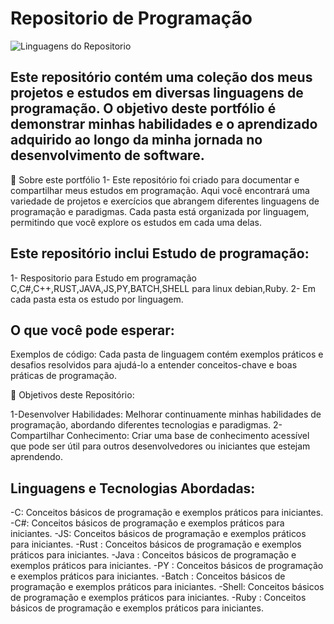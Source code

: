 # Repositorio de Programação
![Linguagens do Repositorio](https://github.com/SidneiAJr/Prog_dev_est/blob/main/img/Linguagens.png)

## Este repositório contém uma coleção dos meus projetos e estudos em diversas linguagens de programação. O objetivo deste portfólio é demonstrar minhas habilidades e o aprendizado adquirido ao longo da minha jornada no desenvolvimento de software.

🚀 Sobre este portfólio
1- Este repositório foi criado para documentar e compartilhar meus estudos em programação. Aqui você encontrará uma variedade de projetos e exercícios que abrangem diferentes linguagens de programação e paradigmas. Cada pasta está organizada por linguagem, permitindo que você explore os estudos em cada uma delas.

## Este repositório inclui Estudo de programação:

1- Respositorio para Estudo em programação C,C#,C++,RUST,JAVA,JS,PY,BATCH,SHELL para linux debian,Ruby.
2- Em cada pasta esta os estudo por linguagem.


## O que você pode esperar:
Exemplos de código: Cada pasta de linguagem contém exemplos práticos e desafios resolvidos para ajudá-lo a entender conceitos-chave e boas práticas de programação.

🚀 Objetivos deste Repositório:

1-Desenvolver Habilidades: Melhorar continuamente minhas habilidades de programação, abordando diferentes tecnologias e paradigmas.
2-Compartilhar Conhecimento: Criar uma base de conhecimento acessível que pode ser útil para outros desenvolvedores ou iniciantes que estejam aprendendo.

## Linguagens e Tecnologias Abordadas:
-C: Conceitos básicos de programação e exemplos práticos para iniciantes.
-C#: Conceitos básicos de programação e exemplos práticos para iniciantes.
-JS: Conceitos básicos de programação e exemplos práticos para iniciantes.
-Rust : Conceitos básicos de programação e exemplos práticos para iniciantes.
-Java : Conceitos básicos de programação e exemplos práticos para iniciantes.
-PY : Conceitos básicos de programação e exemplos práticos para iniciantes.
-Batch : Conceitos básicos de programação e exemplos práticos para iniciantes.
-Shell: Conceitos básicos de programação e exemplos práticos para iniciantes.
-Ruby : Conceitos básicos de programação e exemplos práticos para iniciantes.

